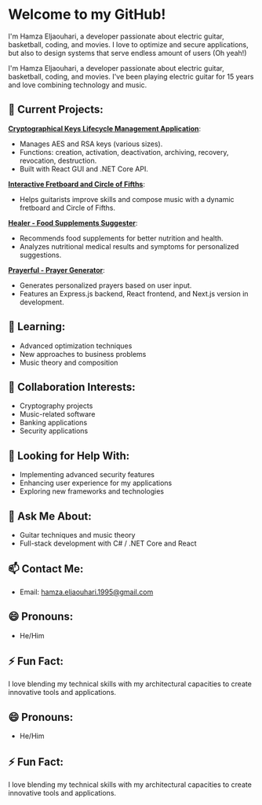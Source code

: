 # Welcome to my GitHub!

I'm Hamza Eljaouhari, a developer passionate about electric guitar, basketball, coding, and movies.
I love to optimize and secure applications, but also to design systems that serve endless amount of users (Oh yeah!)

I'm Hamza Eljaouhari, a developer passionate about electric guitar, basketball, coding, and movies. I've been playing electric guitar for 15 years and love combining technology and music.

## 🔭 Current Projects:

**[Cryptographical Keys Lifecycle Management Application](https://github.com/your-repo/cryptographical-keys-lifecycle)**:
- Manages AES and RSA keys (various sizes).
- Functions: creation, activation, deactivation, archiving, recovery, revocation, destruction.
- Built with React GUI and .NET Core API.

**[Interactive Fretboard and Circle of Fifths](https://github.com/your-repo/interactive-fretboard)**:
- Helps guitarists improve skills and compose music with a dynamic fretboard and Circle of Fifths.

**[Healer - Food Supplements Suggester](https://github.com/your-repo/healer)**:
- Recommends food supplements for better nutrition and health.
- Analyzes nutritional medical results and symptoms for personalized suggestions.

**[Prayerful - Prayer Generator](https://github.com/your-repo/prayerful)**:
- Generates personalized prayers based on user input.
- Features an Express.js backend, React frontend, and Next.js version in development.

## 🌱 Learning:

- Advanced optimization techniques
- New approaches to business problems
- Music theory and composition

## 👯 Collaboration Interests:

- Cryptography projects
- Music-related software
- Banking applications
- Security applications

## 🤔 Looking for Help With:

- Implementing advanced security features
- Enhancing user experience for my applications
- Exploring new frameworks and technologies

## 💬 Ask Me About:

- Guitar techniques and music theory
- Full-stack development with C# / .NET Core and React

## 📫 Contact Me:

- Email: [hamza.eljaouhari.1995@gmail.com](mailto:hamza.eljaouhari.1995@gmail.com)

## 😄 Pronouns:

- He/Him

## ⚡ Fun Fact:

I love blending my technical skills with my architectural capacities to create innovative tools and applications.

## 😄 Pronouns:

- He/Him

## ⚡ Fun Fact:

I love blending my technical skills with my architectural capacities to create innovative tools and applications.
